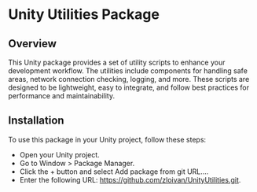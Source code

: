 # Unity Utilities Package
## Overview
This Unity package provides a set of utility scripts to enhance your development workflow. The utilities include components for handling safe areas, network connection checking, logging, and more. These scripts are designed to be lightweight, easy to integrate, and follow best practices for performance and maintainability.

## Installation
To use this package in your Unity project, follow these steps:

- Open your Unity project.
- Go to Window > Package Manager.
- Click the + button and select Add package from git URL....
- Enter the following URL: https://github.com/zloivan/UnityUtilities.git.